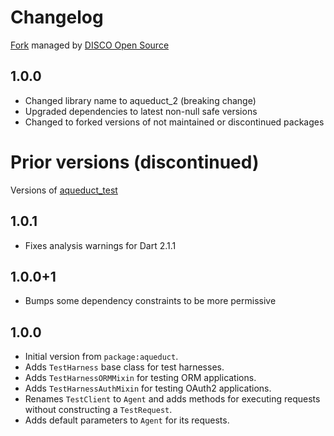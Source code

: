 # Changelog
[Fork](https://github.com/DISCOOS/aqueduct-2)
managed by [DISCO Open Source](https://www.discoos.org)

## 1.0.0

- Changed library name to aqueduct_2 (breaking change)
- Upgraded dependencies to latest non-null safe versions
- Changed to forked versions of not maintained or discontinued packages

Prior versions (discontinued)
=============================
Versions of [aqueduct_test](https://pub.dev/packages/aqueduct_test)

## 1.0.1

- Fixes analysis warnings for Dart 2.1.1

## 1.0.0+1

- Bumps some dependency constraints to be more permissive

## 1.0.0

- Initial version from `package:aqueduct`.
- Adds `TestHarness` base class for test harnesses.
- Adds `TestHarnessORMMixin` for testing ORM applications.
- Adds `TestHarnessAuthMixin` for testing OAuth2 applications.
- Renames `TestClient` to `Agent` and adds methods for executing requests without constructing a `TestRequest`.
- Adds default parameters to `Agent` for its requests.